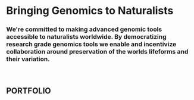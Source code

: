<br>

# **Bringing Genomics to Naturalists**

### **We're committed to making advanced genomic tools accessible to naturalists worldwide. By democratizing research grade genomics tools we enable and incentivize collaboration around preservation of the worlds lifeforms and their variation.**
<br>

## **PORTFOLIO**